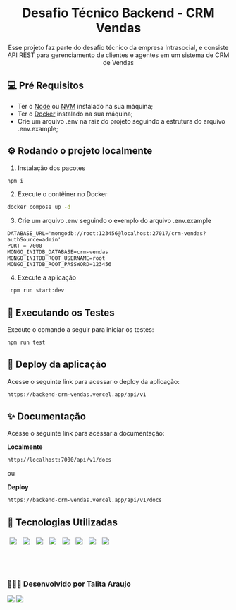 <div align="center">

# Desafio Técnico Backend - CRM Vendas

Esse projeto faz parte do desafio técnico da empresa Intrasocial, e consiste API REST para gerenciamento de clientes e agentes em um sistema de CRM de Vendas

</div>

## 💻 Pré Requisitos

- Ter o <a href="https://nodejs.org/en">Node</a> ou <a href="https://github.com/nvm-sh/nvm">NVM</a> instalado na sua máquina;
- Ter o <a href="https://www.docker.com">Docker</a> instalado na sua máquina;
- Crie um arquivo .env na raiz do projeto seguindo a estrutura do arquivo .env.example;

## ⚙️ Rodando o projeto localmente

1. Instalação dos pacotes

```bash
npm i
```

2. Execute o contêiner no Docker

```bash
docker compose up -d
```

3. Crie um arquivo .env seguindo o exemplo do arquivo .env.example

```plaintext
DATABASE_URL='mongodb://root:123456@localhost:27017/crm-vendas?authSource=admin'
PORT = 7000
MONGO_INITDB_DATABASE=crm-vendas
MONGO_INITDB_ROOT_USERNAME=root
MONGO_INITDB_ROOT_PASSWORD=123456

```

4. Execute a aplicação

```bash
 npm run start:dev
```

## 👋 Executando os Testes

Execute o comando a seguir para iniciar os testes:

```bash
npm run test
```

## 🚀 Deploy da aplicação

Acesse o seguinte link para acessar o deploy da aplicação:

```bash
https://backend-crm-vendas.vercel.app/api/v1
```

## ✨ Documentação

Acesse o seguinte link para acessar a documentação:

**Localmente**

```bash
http://localhost:7000/api/v1/docs
```

ou

**Deploy**

```bash
https://backend-crm-vendas.vercel.app/api/v1/docs
```

## 🎯 Tecnologias Utilizadas

<p>
  <img style='margin: 5px;' src="https://img.shields.io/badge/JavaScript-323330?style=for-the-badge&logo=javascript&logoColor=F7DF1E"/>
  <img style='margin: 5px;' src="https://img.shields.io/badge/Node.js-43853D?style=for-the-badge&logo=node.js&logoColor=white"/>
  <img style='margin: 5px;' src="https://img.shields.io/badge/TypeScript-007ACC?style=for-the-badge&logo=typescript&logoColor=white"/>
  <img style='margin: 5px;' src="https://img.shields.io/badge/Express.js-404D59?style=for-the-badge"/>
  <img style='margin: 5px;' src="https://img.shields.io/badge/Docker-2496ED?style=for-the-badge&logo=docker&logoColor=white"/>
  <img style='margin: 5px;' src='https://img.shields.io/badge/Jest-323330?style=for-the-badge&logo=Jest&logoColor=white'/>
  <img style='margin: 5px;' src='https://img.shields.io/badge/-MongoDB-4DB33D?style=flat&logo=mongodb&logoColor=white'/>
  <img style='margin: 5px;' src='https://img.shields.io/badge/-Swagger-%23Clojure?style=for-the-badge&logo=swagger&logoColor=white'/>
  </p>

<br><br>

### 👩🏽‍💻 Desenvolvido por Talita Araujo

<div align="left">
  <a href = "mailto:talitacumi.araujo@gmail.com"><img src="https://img.shields.io/badge/-Gmail-db4a39?style=for-the-badge&logo=gmail&logoColor=white"></a>
  <a href="https://www.linkedin.com/in/talitaaraujodev" target="_blank"><img src="https://img.shields.io/badge/LinkedIn-0077B5?style=for-the-badge&logo=linkedin&logoColor=white"></a>
</div>
